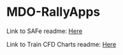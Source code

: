 MDO-RallyApps
=============

Link to SAFe readme: 
<a href="https://github.com/arring/MDO-RallyApps/tree/master/SAFe">Here</a>

Link to Train CFD Charts readme: 
<a href="https://github.com/arring/MDO-RallyApps/blob/master/Train%20CFD%20Charts/README.md">Here</a>
